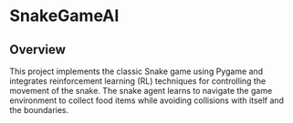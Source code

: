 # SnakeGameAI

## Overview
This project implements the classic Snake game using Pygame and integrates reinforcement learning (RL) techniques for controlling the movement of the snake. The snake agent learns to navigate the game environment to collect food items while avoiding collisions with itself and the boundaries.
